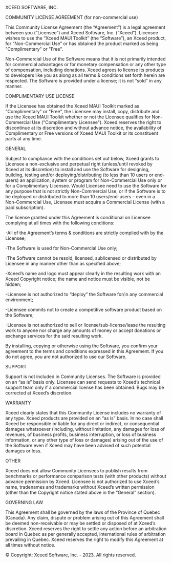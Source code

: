 XCEED SOFTWARE, INC.

COMMUNITY LICENSE AGREEMENT (for non-commercial use)

This Community License Agreement (the “Agreement”) is a legal agreement between you (“Licensee”) and Xceed Software, Inc. (“Xceed”). Licensee wishes to use the “Xceed MAUI Toolkit” (the “Software”), an Xceed product, for “Non-Commercial Use” or has obtained the product marked as being "Complimentary" or "Free".

Non-Commercial Use of the Software means that it is not primarily intended for commercial advantages or for monetary compensation or any other type of compensation, including donations. Xceed agrees to license its products to developers like you as along as all terms & conditions set forth herein are respected. The Software is provided under a license; it is not “sold” in any manner.

COMPLIMENTARY USE LICENSE

If the Licensee has obtained the Xceed MAUI Toolkit marked as "Complimentary" or "Free", the Licensee may install, copy, distribute and use the Xceed MAUI Toolkit whether or not the Licensee qualifies for Non-Commercial Use ("Complimentary Licensee"). 
Xceed reserves the right to discontinue at its discretion and without advance notice, the availability of Complimentary or Free versions of Xceed MAUI Toolkit or its constituent parts at any time.

GENERAL

Subject to compliance with the conditions set out below, Xceed grants to Licensee a non-exclusive and perpetual right (unless/until revoked by Xceed at its discretion) to install and use the Software for designing, building, testing and/or deploying/distributing (to less than 10 users or end-users) an application, system or program for Non-Commercial Use only or for a Complimentary Licensee. Would Licensee need to use the Software for any purpose that is not strictly Non-Commercial Use, or if the Software is to be deployed or distributed to more than 10 users/end-users – even in a Non-Commercial Use, Licensee must acquire a Commercial License (with a paid subscription).

The license granted under this Agreement is conditional on Licensee complying at all times with the following conditions:

-All of the Agreement’s terms & conditions are strictly complied with by the Licensee;

-The Software is used for Non-Commercial Use only;

-The Software cannot be resold, licensed, sublicensed or distributed by Licensee in any manner other than as specified above;

-Xceed’s name and logo must appear clearly in the resulting work with an Xceed Copyright notice; the name and notice must be visible, not be hidden;

-Licensee is not authorized to “deploy” the Software for/in any commercial environment;

-Licensee commits not to create a competitive software product based on the Software;

-Licensee is not authorized to sell or license/sub-license/lease the resulting work to anyone nor charge any amounts of money or accept donations or exchange services for the said resulting work.

By installing, copying or otherwise using the Software, you confirm your agreement to the terms and conditions expressed in this Agreement. If you do not agree, you are not authorized to use our Software.

SUPPORT

Support is not included in Community Licenses. The Software is provided on an “as is” basis only. Licensee can send requests to Xceed’s technical support team only if a commercial license has been obtained. Bugs may be corrected at Xceed’s discretion.

WARRANTY

Xceed clearly states that this Community License includes no warranty of any type. Xceed products are provided on an “as is” basis. In no case shall Xceed be responsible or liable for any direct or indirect, or consequential damages whatsoever (including, without limitation, any damages for loss of revenues, of business profits, business interruption, or loss of business information, or any other type of loss or damages) arising out of the use of the Software even if Xceed may have been advised of such potential damages or loss.

OTHER

Xceed does not allow Community Licensees to publish results from benchmarks or performance comparison tests (with other products) without advance permission by Xceed. Licensee is not authorized to use Xceed’s name, tradenames and trademarks without Xceed’s written permission (other than the Copyright notice stated above in the “General” section).

GOVERNING LAW

This Agreement shall be governed by the laws of the Province of Quebec (Canada). Any claim, dispute or problem arising out of this Agreement shall be deemed non-receivable or may be settled or disposed of at Xceed’s discretion. Xceed reserves the right to settle any action before an arbitration board in Quebec as per generally accepted, international rules of arbitration prevailing in Quebec.
Xceed reserves the right to modify this Agreement at all times without notice.

© Copyright: Xceed Software, Inc. - 2023. All rights reserved.

